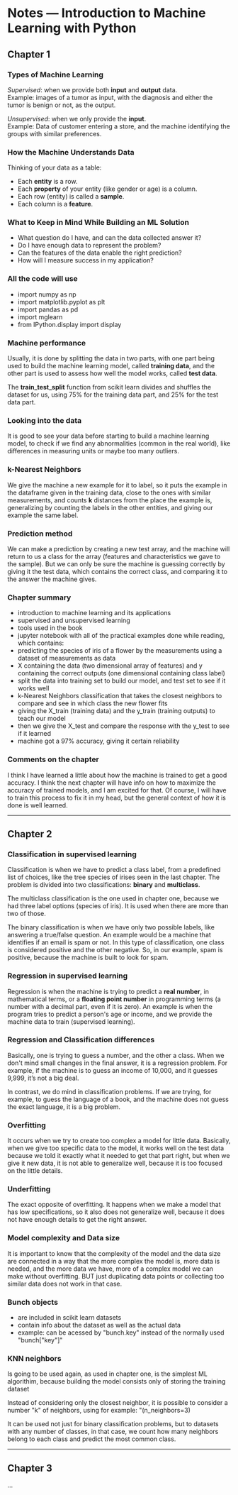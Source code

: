 # Notes — Introduction to Machine Learning with Python

## Chapter 1

### Types of Machine Learning
*Supervised*: when we provide both **input** and **output** data.  
Example: images of a tumor as input, with the diagnosis and either the tumor is benign or
not, as the output.

*Unsupervised*: when we only provide the **input**.  
Example: Data of customer entering a store, and the machine identifying the groups with
similar preferences.

### How the Machine Understands Data
Thinking of your data as a table:  
- Each **entity** is a row.  
- Each **property** of your entity (like gender or age) is a column.  
- Each row (entity) is called a **sample**.  
- Each column is a **feature**.

### What to Keep in Mind While Building an ML Solution
- What question do I have, and can the data collected answer it?  
- Do I have enough data to represent the problem?  
- Can the features of the data enable the right prediction?  
- How will I measure success in my application?

### All the code will use
- import numpy as np
- import matplotlib.pyplot as plt
- import pandas as pd
- import mglearn
- from IPython.display import display

### Machine performance
Usually, it is done by splitting the data in two parts, with one part being used to build the
machine learning model, called **training data**, and the other part is used to assess how
well the model works, called **test data**.

The **train_test_split** function from scikit learn divides and shuffles the dataset for us,
using 75% for the training data part, and 25% for the test data part.

### Looking into the data
It is good to see your data before starting to build a machine learning model, to check if we
find any abnormalities (common in the real world), like differences in measuring units or
maybe too many outliers.

### k-Nearest Neighbors
We give the machine a new example for it to label, so it puts the example in the dataframe
given in the training data, close to the ones with similar measurements, and counts **k**
distances from the place the example is, generalizing by counting the labels in the other
entities, and giving our example the same label.

### Prediction method
We can make a prediction by creating a new test array, and the machine will return to us a
class for the array (features and characteristics we gave to the sample). But we can only be
sure the machine is guessing correctly by giving it the test data, which contains the correct
class, and comparing it to the answer the machine gives.

### Chapter summary
- introduction to machine learning and its applications  
- supervised and unsupervised learning  
- tools used in the book  
- jupyter notebook with all of the practical examples done while reading, which contains:  
- predicting the species of iris of a flower by the measurements using a dataset of
  measurements as data  
- X containing the data (two dimensional array of features) and y containing the correct
  outputs (one dimensional containing class label)  
- split the data into training set to build our model, and test set to see if it works well  
- k-Nearest Neighbors classification that takes the closest neighbors to compare and see in
  which class the new flower fits  
- giving the X_train (training data) and the y_train (training outputs) to teach our model  
- then we give the X_test and compare the response with the y_test to see if it learned  
- machine got a 97% accuracy, giving it certain reliability

### Comments on the chapter
I think I have learned a little about how the machine is trained to get a good accuracy. I
think the next chapter will have info on how to maximize the accuracy of trained models, and
I am excited for that. Of course, I will have to train this process to fix it in my head, but
the general context of how it is done is well learned.

---

## Chapter 2

### Classification in supervised learning
Classification is when we have to predict a class label, from a predefined list of choices,
like the tree species of irises seen in the last chapter. The problem is divided into two
classifications: **binary** and **multiclass**.  

The multiclass classification is the one used in chapter one, because we had three label
options (species of iris). It is used when there are more than two of those.  

The binary classification is when we have only two possible labels, like answering a
true/false question. An example would be a machine that identifies if an email is spam or
not. In this type of classification, one class is considered positive and the other negative.
So, in our example, spam is positive, because the machine is built to look for spam.

### Regression in supervised learning
Regression is when the machine is trying to predict a **real number**, in mathematical terms,
or a **floating point number** in programming terms (a number with a decimal part, even if it
is zero). An example is when the program tries to predict a person's age or income, and we
provide the machine data to train (supervised learning).

### Regression and Classification differences
Basically, one is trying to guess a number, and the other a class. When we don't mind small
changes in the final answer, it is a regression problem. For example, if the machine is to
guess an income of 10,000, and it guesses 9,999, it’s not a big deal.  

In contrast, we do mind in classification problems. If we are trying, for example, to guess
the language of a book, and the machine does not guess the exact language, it is a big
problem.

### Overfitting
It occurs when we try to create too complex a model for little data. Basically, when we give
too specific data to the model, it works well on the test data because we told it exactly
what it needed to get that part right, but when we give it new data, it is not able to
generalize well, because it is too focused on the little details.

### Underfitting
The exact opposite of overfitting. It happens when we make a model that has low
specifications, so it also does not generalize well, because it does not have enough details
to get the right answer.

### Model complexity and Data size
It is important to know that the complexity of the model and the data size are connected in a
way that the more complex the model is, more data is needed, and the more data we have, more
of a complex model we can make without overfitting. BUT just duplicating data points or
collecting too similar data does not work in that case.

### Bunch objects
- are included in scikit learn datasets
- contain info about the dataset as well as the actual data
- example: can be acessed by "bunch.key" instead of the normally used "bunch["key"]"


### KNN neighbors
Is going to be used again, as used in chapter one, is the simplest ML algorithim, 
because building the model consists only of storing the training dataset

Instead of considering only the closest neighbor, it is possible to consider a number "k"
of neighbors, using for example: "(n_neighbors=3)

It can be used not just for binary classification problems, but to datasets with any number of 
classes, in that case, we count how many neighbors belong to each class and predict the most
common class.

---

## Chapter 3

...
